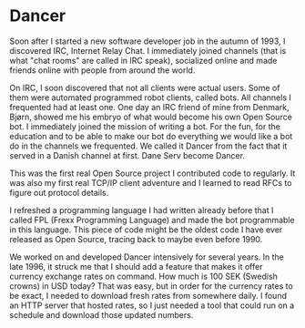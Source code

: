 # Dancer

Soon after I started a new software developer job in the autumn of 1993, I
discovered IRC, Internet Relay Chat. I immediately joined channels (that is
what "chat rooms" are called in IRC speak), socialized online and made friends
online with people from around the world.

On IRC, I soon discovered that not all clients were actual users. Some of them
were automated programmed robot clients, called bots. All channels I
frequented had at least one. One day an IRC friend of mine from Denmark,
Bjørn, showed me his embryo of what would become his own Open Source bot. I
immediately joined the mission of writing a bot. For the fun, for the
education and to be able to make our bot do everything we would like a bot do
in the channels we frequented. We called it Dancer from the fact that it
served in a Danish channel at first. Dane Serv become Dancer.

This was the first real Open Source project I contributed code to regularly.
It was also my first real TCP/IP client adventure and I learned to read RFCs
to figure out protocol details.

I refreshed a programming language I had written already before that I called
FPL (Frexx Programming Language) and made the bot programmable in this
language. This piece of code might be the oldest code I have ever released as
Open Source, tracing back to maybe even before 1990.

We worked on and developed Dancer intensively for several years. In the late
1996, it struck me that I should add a feature that makes it offer currency
exchange rates on command. How much is 100 SEK (Swedish crowns) in USD today?
That was easy, but in order for the currency rates to be exact, I needed to
download fresh rates from somewhere daily. I found an HTTP server that hosted
rates, so I just needed a tool that could run on a schedule and download those
updated numbers.
